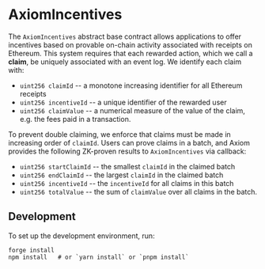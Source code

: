 # AxiomIncentives

The `AxiomIncentives` abstract base contract allows applications to offer incentives based on provable on-chain activity associated with receipts on Ethereum. This system requires that each rewarded action, which we call a **claim**, be uniquely associated with an event log. We identify each claim with:

- `uint256 claimId` -- a monotone increasing identifier for all Ethereum receipts
- `uint256 incentiveId` -- a unique identifier of the rewarded user
- `uint256 claimValue` -- a numerical measure of the value of the claim, e.g. the fees paid in a transaction.

To prevent double claiming, we enforce that claims must be made in increasing order of `claimId`. Users can prove claims in a batch, and Axiom provides the following ZK-proven results to `AxiomIncentives` via callback:

- `uint256 startClaimId` -- the smallest `claimId` in the claimed batch
- `uint256 endClaimId` -- the largest `claimId` in the claimed batch
- `uint256 incentiveId` -- the `incentiveId` for all claims in this batch
- `uint256 totalValue` -- the sum of `claimValue` over all claims in the batch.

## Development

To set up the development environment, run:

```
forge install
npm install   # or `yarn install` or `pnpm install`
```
